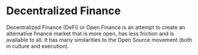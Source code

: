 # Decentralized Finance

Decentralized Finance (DeFi) or Open Finance is an attempt to create an alternative finance market that is more open, has less friction and is available to all. It has many similarities to the Open Source movement (both in culture and execution).
